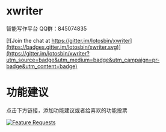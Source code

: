 # xwriter
智能写作平台
QQ群：845074835

[![Join the chat at https://gitter.im/lotosbin/xwriter](https://badges.gitter.im/lotosbin/xwriter.svg)](https://gitter.im/lotosbin/xwriter?utm_source=badge&utm_medium=badge&utm_campaign=pr-badge&utm_content=badge)

# 功能建议
点击下方链接，添加功能建议或者给喜欢的功能投票

[![Feature Requests](http://feathub.com/lotosbin/xwriter?format=svg)](http://feathub.com/lotosbin/xwriter) 
